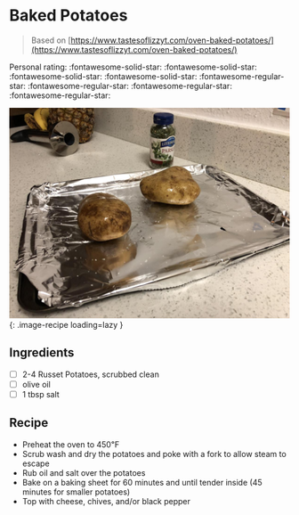 # Baked Potatoes

> Based on [https://www.tastesoflizzyt.com/oven-baked-potatoes/](https://www.tastesoflizzyt.com/oven-baked-potatoes/)

<!-- {cts} rating=1; (User can specify rating on scale of 1-5) -->

Personal rating: :fontawesome-solid-star: :fontawesome-solid-star: :fontawesome-solid-star: :fontawesome-solid-star: :fontawesome-regular-star: :fontawesome-regular-star: :fontawesome-regular-star: :fontawesome-regular-star:

<!-- {cte} -->

<!-- {cts} name_image=baked_potatoes.jpg; (User can specify image name) -->

![baked_potatoes.jpg](./baked_potatoes.jpg){: .image-recipe loading=lazy }

<!-- {cte} -->

## Ingredients

- [ ] 2-4 Russet Potatoes, scrubbed clean
- [ ] olive oil
- [ ] 1 tbsp salt

## Recipe

- Preheat the oven to 450℉
- Scrub wash and dry the potatoes and poke with a fork to allow steam to escape
- Rub oil and salt over the potatoes
- Bake on a baking sheet for 60 minutes and until tender inside (45 minutes for smaller potatoes)
- Top with cheese, chives, and/or black pepper
